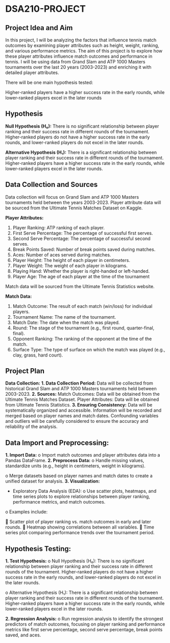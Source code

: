 # DSA210-PROJECT

## Project Idea and Aim
In this project, I will be analyzing the factors that influence tennis match outcomes by examining player attributes such as height, weight, ranking, and various performance metrics. The aim of this project is to explore how these player attributes influence match outcomes and performance in tennis. I will be using data from Grand Slam and ATP 1000 Masters tournaments over the last 20 years (2003-2023) and enriching it with detailed player attributes.

There will be one main hypothesis tested:

Higher-ranked players have a higher success rate in the early rounds, while lower-ranked players excel in the later rounds

## Hypothesis
**Null Hypothesis (H₀):** There is no significant relationship between player ranking and their success rate in different rounds of the tournament. Higher-ranked players do not have a higher success rate in the early rounds, and lower-ranked players do not excel in the later rounds.

**Alternative Hypothesis (H₁):** There is a significant relationship between player ranking and their success rate in different rounds of the tournament. Higher-ranked players have a higher success rate in the early rounds, while lower-ranked players excel in the later rounds.

## Data Collection and Sources
Data collection will focus on Grand Slam and ATP 1000 Masters tournaments held between the years 2003-2023.
Player attribute data will be sourced from the Ultimate Tennis Matches Dataset on Kaggle.

**Player Attributes:**

1. Player Ranking: ATP ranking of each player.
2. First Serve Percentage: The percentage of successful first serves.
3. Second Serve Percentage: The percentage of successful second serves.
4. Break Points Saved: Number of break points saved during matches.
5. Aces: Number of aces served during matches.
6. Player Height: The height of each player in centimeters.
7. Player Weight: The weight of each player in kilograms.
8. Playing Hand: Whether the player is right-handed or left-handed.
9. Player Age: The age of each player at the time of the tournament

Match data will be sourced from the Ultimate Tennis Statistics website.

**Match Data:**

1.	Match Outcome: The result of each match (win/loss) for individual players.
2.	Tournament Name: The name of the tournament.
3.	Match Date: The date when the match was played.
4.	Round: The stage of the tournament (e.g., first round, quarter-final, final).
5.	Opponent Ranking: The ranking of the opponent at the time of the match.
6.	Surface Type: The type of surface on which the match was played (e.g., clay, grass, hard court).

## Project Plan
**Data Collection:**
**1.	Data Collection Period:**
Data will be collected from historical Grand Slam and ATP 1000 Masters tournaments held between 2003-2023.
**2.	Sources:**
Match Outcomes: Data will be obtained from the Ultimate Tennis Matches Dataset.
Player Attributes: Data will be obtained from Ultimate Tennis Statistics.
**3.	Ensuring Consistency:**
Data will be systematically organized and accessible.
Information will be recorded and merged based on player names and match dates.
Confounding variables and outliers will be carefully considered to ensure the accuracy and reliability of the analysis.

## Data Import and Preprocessing:
**1.	Import Data:**
o	Import match outcomes and player attributes data into a Pandas DataFrame.
**2.	Preprocess Data:**
o	Handle missing values, standardize units (e.g., height in centimeters, weight in kilograms).

o	Merge datasets based on player names and match dates to create a unified dataset for analysis.
**3. Visualization:**
-	Exploratory Data Analysis (EDA):
o	Use scatter plots, heatmaps, and time series plots to explore relationships between player ranking, performance metrics, and match outcomes.

o	Examples include:

	Scatter plot of player ranking vs. match outcomes in early and later rounds.
	Heatmap showing correlations between all variables.
	Time series plot comparing performance trends over the tournament period.


## Hypothesis Testing:
**1.	Test Hypothesis:**
o	Null Hypothesis (H₀): There is no significant relationship between player ranking and their success rate in different rounds of the tournament. Higher-ranked players do not have a higher success rate in the early rounds, and lower-ranked players do not excel in the later rounds.

o	Alternative Hypothesis (H₁): There is a significant relationship between player ranking and their success rate in different rounds of the tournament. Higher-ranked players have a higher success rate in the early rounds, while lower-ranked players excel in the later rounds.

**2.	Regression Analysis:**
o	Run regression analysis to identify the strongest predictors of match outcomes, focusing on player ranking and performance metrics like first serve percentage, second serve percentage, break points saved, and aces.
